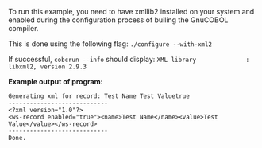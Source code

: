 To run this example, you need to have xmllib2 installed on your system 
and enabled during the configuration process of builing the GnuCOBOL 
compiler. 

This is done using the following flag:
```./configure --with-xml2```

If successful, ```cobcrun --info``` should display:
```XML library              : libxml2, version 2.9.3```


**Example output of program:**
```
Generating xml for record: Test Name Test Valuetrue 
----------------------------
<?xml version="1.0"?>
<ws-record enabled="true"><name>Test Name</name><value>Test Value</value></ws-record>
----------------------------
Done.
```

